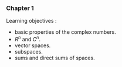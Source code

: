 ### Chapter 1 

Learning objectives :

- basic properties of the complex numbers.
- $R^n$ and $C^n$.
- vector spaces.
- subspaces.
- sums and direct sums of spaces.

